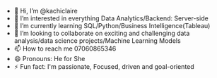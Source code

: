 - 👋 Hi, I’m @kachiclaire
- 👀 I’m interested in everything Data Analytics/Backend: Server-side
- 🌱 I’m currently learning SQL/Python/Business Intelligence(Tableau)
- 💞️ I’m looking to collaborate on exciting and challenging data analysis/data science projects/Machine Learning Models
- 📫 How to reach me 07060865346
- 😄 Pronouns: He for She
- ⚡ Fun fact: I'm passionate, Focused, driven and goal-oriented

<!---
kachiclaire/kachiclaire is a ✨ special ✨ repository because its `README.md` (this file) appears on your GitHub profile.
You can click the Preview link to take a look at your changes.
--->
